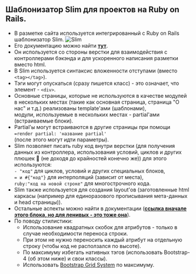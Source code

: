 ## Шаблонизатор Slim для проектов на Ruby on Rails.
  * В разметке сайта используется интегрированный с Ruby on Rails шаблонизатор Slim.
  ![Slim](https://cdn.slant.co/7e3e1ad5-2bfe-4e02-a28d-f5de12d70d45/-/format/jpeg/-/progressive/yes/-/preview/480x480/)
  * Его документацию можно найти [**тут**](http://slim-lang.com/).
  * Он используется со стороны верстки для взаимодействия с контроллерами бэкэнда и для ускоренного написания разметки вместо html.
  * В Slim используется синтаксис вложенности отступами (вместо ```<tag></tag>```).
  * Тэги могут опускаться (сразу пишется класс) - это означает, что элемент - ```<div>```.
  * Основные страницы, которые не используются в качестве модулей в нескольких местах (такие как основная страница, страница "О нас" и т.д.) реализованы template'ами (шаблонами),<br> модули, используемые в нескольких местах - partial'ами (встраиваемые блоки).
  * Partial'ы могут встраиваются в другие страницы при помощи<br>
  ```=render partial: 'название partial'```<br>
  (после этого могут идти параметры).
  * Slim позволяет писать ruby код внутри верстки (для получения данных из контроллера, использования условий, циклов и других плюшек :cookie: (не доходя до крайностей конечно же)) для этого используются:<br>
    ```- "код"``` для циклов, условий и других специальных блоков,<br>
    ```= и #{"код"}``` для интерполяций (зависит от места),<br>
    ```ruby:"код на новой строке"``` для многострочного кода.
  * Slim также используется для создания layout'ов (заготовленные html каркасы (например для единоразового прописывания мета-данных и head страницы)).
  * Остальные аспекты можно найти в документации (**[ссылка вначале этого блока, но для ленивых - это тоже она](http://slim-lang.com/)**).
  * По поводу стилистики:
    * Использование квадратных скобок для атрибутов - только в случае необходимости переноса строки.
    * При этом не нужно переносить каждый атрибут на отдельную строку (чтобы код не расползался по высоте).
    * По максимуму избегать нативных тэгов (использовать Bootstrap-4 (об этом ниже) и свои классы).
    * Использовать [Bootstrap Grid System](https://getbootstrap.com/docs/4.5/layout/grid/) по максимуму.
